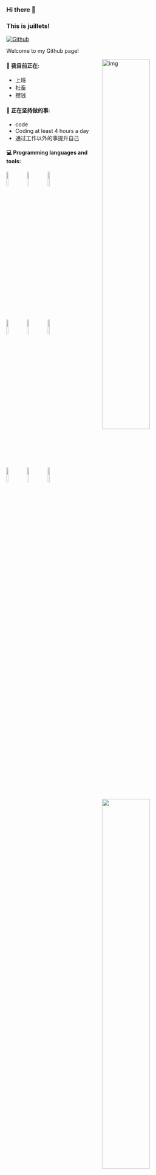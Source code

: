 ### Hi there 👋 
### This is juillets!

[![Github](https://img.shields.io/badge/-Github-000?style=flat&logo=Github&logoColor=white)](https://github.com/juillets)

Welcome to my Github page!

<img align="right" alt="img" src="https://cdn.jsdelivr.net/gh/uxiaohan/GitImgTypecho/Acg/api.vvhan.com[568].jpg" width="50%" height="auto" />


#### 🌱 我目前正在: 
- 上班  
- 社畜
- 攒钱

#### :muscle: 正在坚持做的事:
- code
- Coding at least 4 hours a day
- 通过工作以外的事提升自己

#### :computer: Programming languages and tools: 
<p>
	
<img width="50%" align="right" src="https://github-readme-stats.vercel.app/api?username=juillets&show_icons=true&theme=radical" />
<code><img width="10%" src="https://www.vectorlogo.zone/logos/java/java-ar21.svg"></code>
<code><img width="10%" src="https://www.vectorlogo.zone/logos/python/python-ar21.svg"></code>
<code><img width="10%" src="https://www.vectorlogo.zone/logos/mysql/mysql-ar21.svg"></code>
<br />
<code><img width="10%" src="https://www.vectorlogo.zone/logos/springio/springio-ar21.svg"></code>
<code><img width="10%" src="https://www.vectorlogo.zone/logos/javascript/javascript-ar21.svg"></code>
<code><img width="10%" src="https://www.vectorlogo.zone/logos/w3_css/w3_css-ar21.svg"></code>
<br />
<code><img width="10%" src="https://www.vectorlogo.zone/logos/python/python-ar21.svg"></code>
<code><img width="10%" src="https://www.vectorlogo.zone/logos/vuejs/vuejs-ar21.svg"></code>
<code><img width="10%" src="https://www.vectorlogo.zone/logos/git-scm/git-scm-ar21.svg"></code>
</p>
